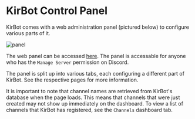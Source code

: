 # KirBot Control Panel

KirBot comes with a web administration panel (pictured below) to configure various parts of it.

![panel](/img/panel.png)

The web panel can be accessed [here](https://kirbot.mrkirby153.com/). The panel is accessable for anyone who has the `Manage Server` permission on Discord.

The panel is split up into various tabs, each configuring a different part of KirBot. See the respective pages for more information.

It is important to note that channel names are retrieved from KirBot's database when the page loads. This means that channels that were just created may not show up immediately on the dashboard. To view a list of channels that KirBot has registered, see the `Channels` dashboard tab.
